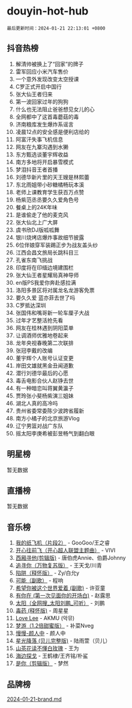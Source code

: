 # douyin-hot-hub

`最后更新时间：2024-01-21 22:13:01 +0800`

## 抖音热榜

1. 解清帅被换上了“回家”的牌子
1. 雷军回应小米汽车售价
1. 一个意外发现改变太空授课
1. C罗正式开启中国行
1. 张大仙王者归来
1. 第一波回家过年的狗狗
1. 什么也无法阻止爸爸想见女儿的心
1. 全网都中了这首毒蘑菇的毒
1. 济南粮库发生爆炸系谣言
1. 凌晨12点的安全感是便利店给的
1. 阿富汗失事飞机信息
1. 网友在九寨沟遇到水獭
1. 东方甄选谈董宇辉收益
1. 南方多地将开启暴雪模式
1. 梦泪抖音王者首播
1. 刘德华新片里的天王嫂是林熙蕾
1. 东北雨姐带小砂糖橘畅玩本溪
1. 老师上课教育学生获百万点赞
1. 杨紫范丞丞要久久爱角色号
1. 餐桌上的24K年味
1. 是谁偷走了他的麦克风
1. 张大仙北上广大屏
1. 虞书欣DJ版呱呱舞
1. 银川烧烤店爆炸事故细节披露
1. 6位伴娘穿军装踢正步为战友盖头纱
1. 江西会昌文旅局长跳科目三
1. 孔雀东南飞挑战
1. 印度将在印缅边境建围栏
1. 张大仙王者星耀局真神导师
1. en版PS我爱你奔赴感拉满
1. 洛阳多景区将对属龙名龙游客免票
1. 要久久爱 蓝亦菲去世了吗
1. C罗抵达深圳
1. 张国伟和嘴哥新一轮车厘子大战
1. 过年才艺整活抢先看
1. 网友在桂林遇到阴阳菜单
1. 让调酒师优雅地卷起来
1. 龙年央视春晚第二次联排
1. 张冠李戴的改编
1. 董宇辉个人账号认证变更
1. 岸田文雄就黑金丑闻道歉
1. 潜行刘德华最后的心愿
1. 毒舌电影合伙人赵铮去世
1. 有一种暗恋叫蒋翼黄瀛子
1. 贾玲张小斐杨紫演三姐妹
1. 湖北人真的高冷吗
1. 贵州省委常委陈少波跨省履新
1. 南方小橘子的北京旅游Vlog
1. 辽宁男篮对战广东队
1. 摇太阳李庚希被彭昱畅气到翻白眼

## 明星榜

暂无数据

## 直播榜

暂无数据

## 音乐榜

1. [我的纸飞机（片段2）](https://sf86-cdn-tos.douyinstatic.com/obj/tos-cn-ve-2774/oM2ZrKcg2CD5AeRB2gkeXOFB1IxAGJdZPazYHf) - GooGoo/王之睿
1. [开心往前飞（开心超人联盟主题曲）](https://sf3-cdn-tos.douyinstatic.com/obj/tos-cn-ve-2774/9d8fb7c82cf1421fb93a9fe925275e0a) - VIVI
1. [西厢寻他(剪辑版)](https://sf3-cdn-tos.douyinstatic.com/obj/tos-cn-ve-2774/oUsAVfAQKlRNxEv5qxvIB8o5qmIWUcXbzJKJhw) - 唐伯虎Annie、伯爵Johnny
1. [追寻你（万物复苏版）](https://sf86-cdn-tos.douyinstatic.com/obj/tos-cn-ve-2774/oYeAZJsbjIDit9APmBg8u6uDUQnHmoCf3gbo74) - 王天戈/川青
1. [陷阱（释怀版）](https://sf86-cdn-tos.douyinstatic.com/obj/tos-cn-ve-2774/oE8C21LeZrzKLDFfQYgMzx4GAIHageG5IzayY7) - Zy/白允y
1. [可能（副歌）](https://sf3-cdn-tos.douyinstatic.com/obj/tos-cn-ve-2774/cde1731888894259b333569393c2fb51) - 程响
1. [希望你被这个世界爱着 (副歌)](https://sf86-cdn-tos.douyinstatic.com/obj/tos-cn-ve-2774/oUHCmWQfZlE3QQBKBeD8rCFLpJzPgCpImhsxMt) - 许亚童
1. [有你在 (第一次见面你的开场白)](https://sf3-cdn-tos.douyinstatic.com/obj/tos-cn-ve-2774/oAthrQ3ClJBfI57uBoFEgNDYtNCZ0TSYQQfxQ0) - 赵露思
1. [太阳（全网搜_太阳刘鹏_可听）](https://sf3-cdn-tos.douyinstatic.com/obj/tos-cn-ve-2774/ogWbyIQnlBFImVbeDocRdCIYtBHlbJXgfZMvgz) - 刘鹏
1. [毒药 (释怀版)](https://sf86-cdn-tos.douyinstatic.com/obj/tos-cn-ve-2774/oYILMEAzspdZBIzy4frJNB8ZHPHWAhiwowd4Ad) - 周星星
1. [Love Lee](https://sf86-cdn-tos.douyinstatic.com/obj/tos-cn-ve-2774/o05GbkJGbCBTdDnMtB0fwOYgkeZp23vrWQDQBS) - AKMU (악뮤)
1. [梦游（1.2倍甜蜜版）](https://sf86-cdn-tos.douyinstatic.com/obj/tos-cn-ve-2774/o4gyAUm8hwufoEABmwVIiQtHsFuGzAEEWtNMzo) - 补菜Nveg
1. [慢慢-颜人中](https://sf86-cdn-tos.douyinstatic.com/obj/tos-cn-ve-2774/ocjHNfBXdBxQNC8ZGAeoLMFTUgtBg8bkExunDC) - 颜人中
1. [星光降落 (贝儿完整版)](https://sf86-cdn-tos.douyinstatic.com/obj/tos-cn-ve-2774/okwB9hAwyAtsFFkFBzAX1hOOfQuIoMNs0W2Mwr) - 陆雨萱（贝儿）
1. [山茶花读不懂白玫瑰](https://sf86-cdn-tos.douyinstatic.com/obj/tos-cn-ve-2774/osfn8B7DktrRHEPJgPCfDbw7QDQEkwC16BxZg9) - 王为
1. [海边探戈](https://sf86-cdn-tos.douyinstatic.com/obj/tos-cn-ve-2774/os9gE0VQCGqt6VQkZDyBBYvfSDY0QFe3vVmubn) - 王鹤棣/王齐铭/朴鲨
1. [是你（剪辑版）](https://sf86-cdn-tos.douyinstatic.com/obj/tos-cn-ve-2774/46019dae783c4c969944217fe1cfafc4) - 梦然

## 品牌榜

[2024-01-21-brand.md](2024-01-21-brand.md)
